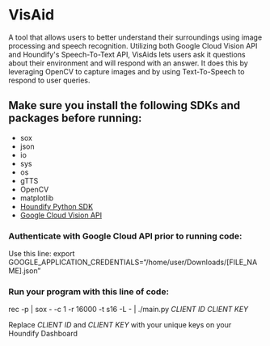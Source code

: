 # VisAid
A tool that allows users to better understand their surroundings using image processing and speech recognition. Utilizing both Google Cloud Vision API and Houndify's Speech-To-Text API, VisAids lets users ask it questions about their environment and will respond with an answer. It does this by leveraging OpenCV to capture images and by using Text-To-Speech to respond to user queries.

## Make sure you install the following SDKs and packages before running: 
- sox 
- json
- io
- sys
- os
- gTTS
- OpenCV
- matplotlib
- [Houndify Python SDK](https://docs.houndify.com/sdks/docs/python#python-houndify-sdk)
- [Google Cloud Vision API](https://cloud.google.com/vision/docs/reference/rest/)

### Authenticate with Google Cloud API prior to running code: 
Use this line: 
export GOOGLE_APPLICATION_CREDENTIALS=“/home/user/Downloads/[FILE_NAME].json”

### Run your program with this line of code: 
rec -p | sox - -c 1 -r 16000 -t s16 -L - | ./main.py *CLIENT ID* *CLIENT KEY*
 
Replace *CLIENT ID* and *CLIENT KEY* with your unique keys on your Houndify Dashboard
